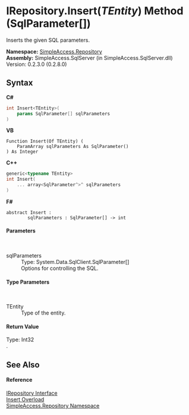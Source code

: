 # IRepository.Insert(*TEntity*) Method (SqlParameter[])
 

Inserts the given SQL parameters.

**Namespace:**&nbsp;<a href="41571b4f-ca9a-e902-c5ef-a7c14c631bb2">SimpleAccess.Repository</a><br />**Assembly:**&nbsp;SimpleAccess.SqlServer (in SimpleAccess.SqlServer.dll) Version: 0.2.3.0 (0.2.8.0)

## Syntax

**C#**<br />
``` C#
int Insert<TEntity>(
	params SqlParameter[] sqlParameters
)

```

**VB**<br />
``` VB
Function Insert(Of TEntity) ( 
	ParamArray sqlParameters As SqlParameter()
) As Integer
```

**C++**<br />
``` C++
generic<typename TEntity>
int Insert(
	... array<SqlParameter^>^ sqlParameters
)
```

**F#**<br />
``` F#
abstract Insert : 
        sqlParameters : SqlParameter[] -> int 

```


#### Parameters
&nbsp;<dl><dt>sqlParameters</dt><dd>Type: System.Data.SqlClient.SqlParameter[]<br />Options for controlling the SQL.</dd></dl>

#### Type Parameters
&nbsp;<dl><dt>TEntity</dt><dd>Type of the entity.</dd></dl>

#### Return Value
Type: Int32<br />.

## See Also


#### Reference
<a href="fd07fd9c-c261-ae68-1133-7b203b4c101f">IRepository Interface</a><br /><a href="e84d94ba-f197-086a-6523-be7a44b63a75">Insert Overload</a><br /><a href="41571b4f-ca9a-e902-c5ef-a7c14c631bb2">SimpleAccess.Repository Namespace</a><br />